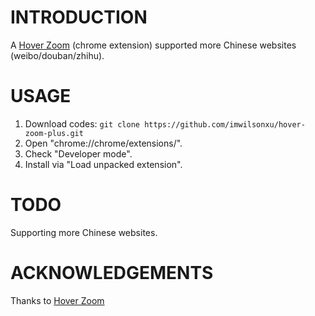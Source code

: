 # INTRODUCTION

A [Hover Zoom](https://chrome.google.com/webstore/detail/nonjdcjchghhkdoolnlbekcfllmednbl) (chrome extension) supported more Chinese websites (weibo/douban/zhihu).

# USAGE

1. Download codes: `git clone https://github.com/imwilsonxu/hover-zoom-plus.git`
2. Open "chrome://chrome/extensions/".
3. Check "Developer mode".
4. Install via "Load unpacked extension".

# TODO

Supporting more Chinese websites.

# ACKNOWLEDGEMENTS

Thanks to [Hover Zoom](https://chrome.google.com/webstore/detail/nonjdcjchghhkdoolnlbekcfllmednbl)
